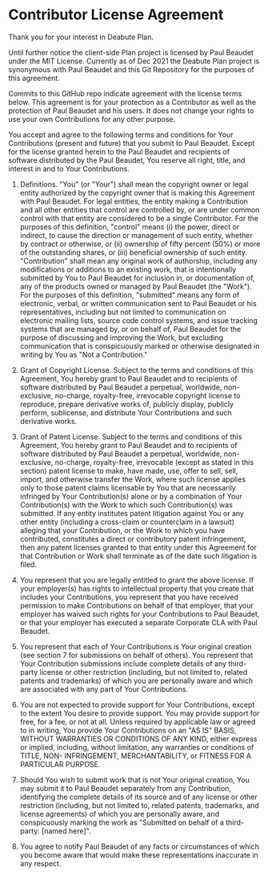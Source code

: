 # Contributor License Agreement

Thank you for your interest in Deabute Plan.

Until further notice the client-side Plan project is
licensed by Paul Beaudet under the MIT License.
Currently as of Dec 2021 the Deabute Plan project
is synonymous with Paul Beaudet and this Git Repository
for the purposes of this agreement.

Commits to this GitHub repo indicate agreement with the license
terms below. This agreement is for your protection as a Contributor
as well as the protection of Paul Beaudet and his users. It does not
change your rights to use your own Contributions for any other purpose.

You accept and agree to the following terms and conditions for Your
Contributions (present and future) that you submit to Paul Beaudet. Except
for the license granted herein to the Paul Beaudet and recipients of
software distributed by the Paul Beaudet, You reserve all right, title,
and interest in and to Your Contributions.

1. Definitions.
   "You" (or "Your") shall mean the copyright owner or legal entity
   authorized by the copyright owner that is making this Agreement
   with Paul Beaudet. For legal entities, the entity making a
   Contribution and all other entities that control are controlled
   by, or are under common control with that entity are considered to
   be a single Contributor. For the purposes of this definition,
   "control" means (i) the power, direct or indirect, to cause the
   direction or management of such entity, whether by contract or
   otherwise, or (ii) ownership of fifty percent (50%) or more of the
   outstanding shares, or (iii) beneficial ownership of such entity.
   "Contribution" shall mean any original work of authorship,
   including any modifications or additions to an existing work, that
   is intentionally submitted by You to Paul Beaudet for inclusion
   in, or documentation of, any of the products owned or managed by
   Paul Beaudet (the "Work"). For the purposes of this definition,
   "submitted" means any form of electronic, verbal, or written
   communication sent to Paul Beaudet or his representatives,
   including but not limited to communication on electronic mailing
   lists, source code control systems, and issue tracking systems that
   are managed by, or on behalf of, Paul Beaudet for the purpose of
   discussing and improving the Work, but excluding communication that
   is conspicuously marked or otherwise designated in writing by You
   as "Not a Contribution."

2. Grant of Copyright License. Subject to the terms and conditions of
   this Agreement, You hereby grant to Paul Beaudet and to
   recipients of software distributed by Paul Beaudet a perpetual,
   worldwide, non-exclusive, no-charge, royalty-free, irrevocable
   copyright license to reproduce, prepare derivative works of,
   publicly display, publicly perform, sublicense, and distribute Your
   Contributions and such derivative works.

3. Grant of Patent License. Subject to the terms and conditions of
   this Agreement, You hereby grant to Paul Beaudet and to
   recipients of software distributed by Paul Beaudet a perpetual,
   worldwide, non-exclusive, no-charge, royalty-free, irrevocable
   (except as stated in this section) patent license to make, have
   made, use, offer to sell, sell, import, and otherwise transfer the
   Work, where such license applies only to those patent claims
   licensable by You that are necessarily infringed by Your
   Contribution(s) alone or by a combination of Your Contribution(s)
   with the Work to which such Contribution(s) was submitted. If any
   entity institutes patent litigation against You or any other entity
   (including a cross-claim or counterclaim in a lawsuit) alleging
   that your Contribution, or the Work to which you have contributed,
   constitutes a direct or contributory patent infringement, then any
   patent licenses granted to that entity under this Agreement for
   that Contribution or Work shall terminate as of the date such
   litigation is filed.

4. You represent that you are legally entitled to grant the above
   license. If your employer(s) has rights to intellectual property
   that you create that includes your Contributions, you represent
   that you have received permission to make Contributions on behalf
   of that employer, that your employer has waived such rights for
   your Contributions to Paul Beaudet, or that your employer has
   executed a separate Corporate CLA with Paul Beaudet.

5. You represent that each of Your Contributions is Your original
   creation (see section 7 for submissions on behalf of others). You
   represent that Your Contribution submissions include complete
   details of any third-party license or other restriction (including,
   but not limited to, related patents and trademarks) of which you
   are personally aware and which are associated with any part of Your
   Contributions.

6. You are not expected to provide support for Your Contributions,
   except to the extent You desire to provide support. You may provide
   support for free, for a fee, or not at all. Unless required by
   applicable law or agreed to in writing, You provide Your
   Contributions on an "AS IS" BASIS, WITHOUT WARRANTIES OR CONDITIONS
   OF ANY KIND, either express or implied, including, without
   limitation, any warranties or conditions of TITLE, NON-
   INFRINGEMENT, MERCHANTABILITY, or FITNESS FOR A PARTICULAR PURPOSE.

7. Should You wish to submit work that is not Your original creation,
   You may submit it to Paul Beaudet separately from any
   Contribution, identifying the complete details of its source and of
   any license or other restriction (including, but not limited to,
   related patents, trademarks, and license agreements) of which you
   are personally aware, and conspicuously marking the work as
   "Submitted on behalf of a third-party: [named here]".

8. You agree to notify Paul Beaudet of any facts or circumstances of
   which you become aware that would make these representations
   inaccurate in any respect.

